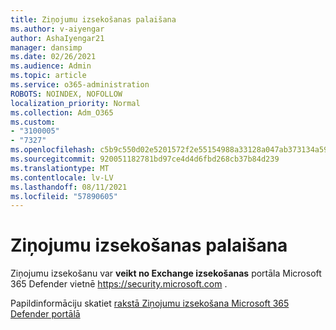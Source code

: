 ```yaml
---
title: Ziņojumu izsekošanas palaišana
ms.author: v-aiyengar
author: AshaIyengar21
manager: dansimp
ms.date: 02/26/2021
ms.audience: Admin
ms.topic: article
ms.service: o365-administration
ROBOTS: NOINDEX, NOFOLLOW
localization_priority: Normal
ms.collection: Adm_O365
ms.custom:
- "3100005"
- "7327"
ms.openlocfilehash: c5b9c550d02e5201572f2e55154988a33128a047ab373134a59188f6ab59820b
ms.sourcegitcommit: 920051182781bd97ce4d4d6fbd268cb37b84d239
ms.translationtype: MT
ms.contentlocale: lv-LV
ms.lasthandoff: 08/11/2021
ms.locfileid: "57890605"
---
```

# <a name="run-a-message-trace"></a>Ziņojumu izsekošanas palaišana

Ziņojumu izsekošanu var **veikt no Exchange izsekošanas** portāla Microsoft 365 Defender vietnē <https://security.microsoft.com> .

Papildinformāciju skatiet [rakstā Ziņojumu izsekošana Microsoft 365 Defender portālā](https://docs.microsoft.com/microsoft-365/security/office-365-security/message-trace-scc)
